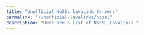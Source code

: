 ```yaml
---
title: "Unofficial NoSSL lavaLink Servers"
permalink: "/unofficial-lavalinks/nossl"
description: "Here are a list of NoSSL Lavalinks."
---
```

